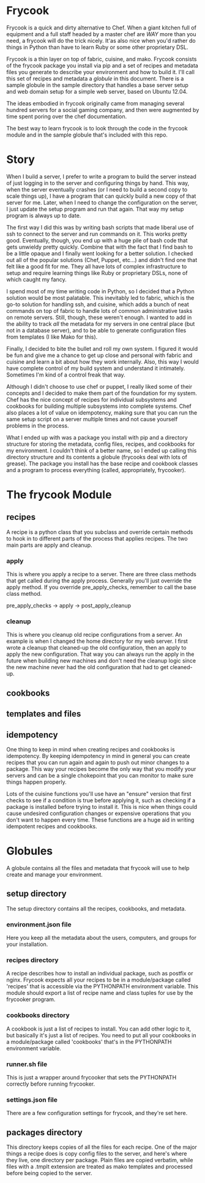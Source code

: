 # Frycook

Frycook is a quick and dirty alternative to Chef.  When a giant kitchen full of equipment and a full staff headed by a master chef are *WAY* more than you need, a frycook will do the trick nicely.  It'as also nice when you'd rather do things in Python than have to learn Ruby or some other proprietary DSL.

Frycook is a thin layer on top of fabric, cuisine, and mako.  Frycook consists of the frycook package you install via pip and a set of recipes and metadata files you generate to describe your environment and how to build it.  I'll call this set of recipes and metadata a _globule_ in this document.  There is a sample globule in the sample directory that handles a base server setup and web domain setup for a simple web server, based on Ubuntu 12.04.

The ideas embodied in frycook originally came from managing several hundred servers for a social gaming company, and then were augmented by time spent poring over the chef documentation.

The best way to learn frycook is to look through the code in the frycook module and in the sample globule that's included with this repo.

# Story

When I build a server, I prefer to write a program to build the server instead of just logging in to the server and configuring things by hand.  This way, when the server eventually crashes (or I need to build a second copy to scale things up), I have a program that can quickly build a new copy of that server for me.  Later, when I need to change the configuration on the server, I just update the setup program and run that again.  That way my setup program is always up to date.  

The first way I did this was by writing bash scripts that made liberal use of ssh to connect to the server and run commands on it.  This works pretty good.  Eventually, though, you end up with a huge pile of bash code that gets unwieldy pretty quickly.  Combine that with the fact that I find bash to be a little opaque and I finally went looking for a better solution.  I checked out all of the popular solutions (Chef, Puppet, etc...) and didn't find one that felt like a good fit for me.  They all have lots of complex infrastructure to setup and require learning things like Ruby or proprietary DSLs, none of which caught my fancy.

I spend most of my time writing code in Python, so I decided that a Python solution would be most palatable.  This inevitably led to fabric, which is the go-to solution for handling ssh, and cuisine, which adds a bunch of neat commands on top of fabric to handle lots of common administrative tasks on remote servers.  Still, though, these weren't enough.  I wanted to add in the ability to track *all* the metadata for my servers in one central place (but not in a database server), and to be able to generate configuration files from templates (I like Mako for this).

Finally, I decided to bite the bullet and roll my own system.  I figured it would be fun and give me a chance to get up close and personal with fabric and cuisine and learn a bit about how they work internally.  Also, this way I would have complete control of my build system and understand it intimately.  Sometimes I'm kind of a control freak that way.

Although I didn't choose to use chef or puppet, I really liked some of their concepts and I decided to make them part of the foundation for my system.  Chef has the nice concept of recipes for individual subsystems and cookbooks for building multiple subsystems into complete systems.  Chef also places a lot of value on idempotency, making sure that you can run the same setup script on a server multiple times and not cause yourself problems in the process.

What I ended up with was a package you install with pip and a directory structure for storing the metadata, config files, recipes, and cookbooks for my environment.  I couldn't think of a better name, so I ended up calling this directory structure and its contents a globule (frycooks deal with lots of grease).  The package you install has the base recipe and cookbook classes and a program to process everything (called, appropriately, frycooker).

# The frycook Module

## recipes

A recipe is a python class that you subclass and override certain methods to hook in to different parts of the process that applies recipes.  The two main parts are apply and cleanup.

### apply

This is where you apply a recipe to a server.  There are three class methods that get called during the apply process. Generally you'll just override the apply method.  If you override pre_apply_checks, remember to call the base class method.

pre_apply_checks -> apply -> post_apply_cleanup

### cleanup

This is where you cleanup old recipe configurations from a server.  An example is when I changed the home directory for my web server.  I first wrote a cleanup that cleaned-up the old configuration, 
then an apply to apply the new configuration.  That way you can always run the apply in the future when building new machines and don't need the cleanup logic since the new machine never had the old configuration that had to get cleaned-up.

## cookbooks

## templates and files

## idempotency

One thing to keep in mind when creating recipes and cookbooks is idempotency.  By keeping idempotency in mind in general you can create recipes that you can run again and again to push out minor changes to a package.  This way your recipes become the only way that you modify your servers and can be a single chokepoint that you can monitor to make sure things happen properly.

Lots of the cuisine functions you'll use have an "ensure" version that first checks to see if a condition is true before applying it, such as checking if a package is installed before trying to install it.  This is nice when things could cause undesired configuration changes or expensive operations that you don't want to happen every time.  These functions are a huge aid in writing idempotent recipes and cookbooks.

# Globules

A globule contains all the files and metadata that frycook will use to help create and manage your environment.

## setup directory

The setup directory contains all the recipes, cookbooks, and metadata.

### environment.json file

Here you keep all the metadata about the users, computers, and groups for your installation.

### recipes directory

A recipe describes how to install an individual package, such as postfix or nginx.  Frycook expects all your recipes to be in a module/package called 'recipes' that is accessible via the PYTHONPATH environment variable.  This module should export a list of recipe name and class tuples for use by the frycooker program.

### cookbooks directory

A cookbook is just a list of recipes to install.  You can add other logic to it, but basically it's just a list of recipes.  You need to put all your cookbooks in a module/package called 'cookbooks' 
that's in the PYTHONPATH environment variable.

### runner.sh file

This is just a wrapper around frycooker that sets the PYTHONPATH correctly before running frycooker.

### settings.json file

There are a few configuration settings for frycook, and they're set here.

## packages directory

This directory keeps copies of all the files for each recipe.  One of the major things a recipe does is copy config files to the server, and here's where they live, one directory per package.  Plain files are copied verbatim, while files with a .tmplt extension are treated as mako templates and processed before being copied to the server.
